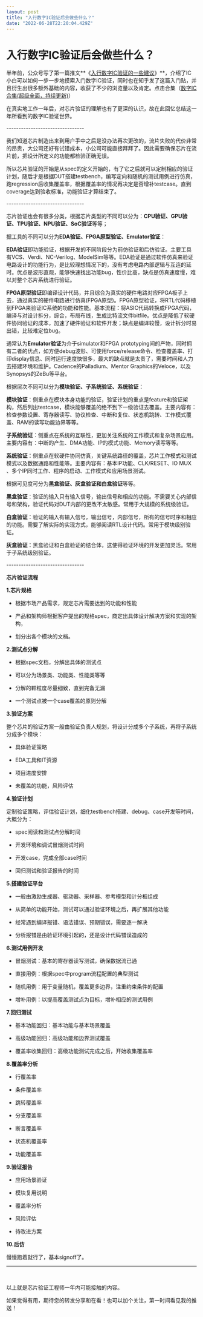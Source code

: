 ```yaml
---
layout: post
title: "入行数字IC验证后会做些什么？"
date: "2022-06-28T22:20:04.429Z"
---
```

入行数字IC验证后会做些什么？
===============

半年前，公众号写了第一篇推文**《[入行数字IC验证的一些建议](http://mp.weixin.qq.com/s?__biz=MzA5MzgwOTY4Mg==&mid=2247483674&idx=1&sn=49588b59317111d5b92c0ab275ec2e19&chksm=90597c67a72ef571903067a198fa90663e1ac83f271c93d407c021f8e3ae936205906cc9c67b&scene=21#wechat_redirect)》**，介绍了IC小白可以如何一步一步地摸索入门数字IC验证，同时也在知乎发了这篇入门贴，并且衍生出很多额外基础的内容，收获了不少的浏览量以及肯定。点击合集（[数字IC合集(超级全面，持续更新)](http://mp.weixin.qq.com/s?__biz=MzA5MzgwOTY4Mg==&mid=2247485453&idx=1&sn=9b122d7155315dc85e2e316e3c3c30fd&chksm=90597570a72efc664d949aafd40bf152cd085e6696ac4cc7107856f4ee989e40462823928b09&scene=21#wechat_redirect)）

在真实地工作一年后，对芯片验证的理解也有了更深的认识，故在此回忆总结这一年所看到的数字IC验证世界。

\--------------------------------

我们知道芯片制造出来到用户手中之后是没办法再次更改的，流片失败的代价非常的昂贵，大公司还好有试错成本，小公司可能直接拜拜了。因此需要确保芯片在流片前，把设计所定义的功能都检验正确无误。

所以芯片验证的开始是从spec的定义开始的，有了它之后就可以定制相应的验证计划，随后才是根据DUT搭建testbench，编写定向和随机的测试用例进行仿真，跑regression后收集覆盖率，根据覆盖率的情况再决定是否增补testcase。直到coverage达到验收标准，功能验证才算结束了。

\--------------------------------

芯片验证也会有很多分类，根据芯片类型的不同可以分为：**CPU验证、GPU验证、TPU验证、NPU验证、SoC验证**等等；

  
据工具的不同可以分为**EDA验证、FPGA原型验证、Emulator验证**：

**EDA验证**即功能验证，根据开发的不同阶段分为前仿验证和后仿验证。主要工具有VCS、Verdi、NC-Verilog、ModelSim等等。EDA验证是通过软件仿真来验证电路设计的功能行为，是比较理想情况下的，没有考虑电路内部逻辑与互连的延时。优点是波形直观，能够快速找出功能bug，性价比高，缺点是仿真速度慢，难以对整个芯片系统进行验证。

**FPGA原型验证**即编译设计代码，并且综合为真实的硬件电路对应FPGA板子上去，通过真实的硬件电路进行仿真(FPGA原型)。FPGA原型验证，将RTL代码移植到FPGA来验证IC系统的功能和性能。基本流程：将ASIC代码转换成FPGA代码，编译与对设计拆分，综合，布局布线，生成比特流文件bitfile。优点是降低了软硬件协同验证的成本，加速了硬件验证和软件开发；缺点是编译较慢，设计拆分时易出错，比较难定位bug。

通常认为**Emulator验证**为介于simulator和FPGA prototyping间的产物，同时拥有二者的优点，如方便debug波形、可使用force/release命令、检查覆盖率、打印display信息、同时运行速度快很多，最大的缺点就是太贵了，需要时间和人力去搭建环境和维护。Cadence的Palladium、Mentor Graphics的Veloce，以及Synopsys的ZeBu等平台。

根据层次不同可以分为**模块验证、子系统验证、系统验证**：

**模块验证**：侧重点在模块本身功能的验证，验证计划的重点是feature和验证架构，然后列出testcase，模块能够覆盖的绝不到下一级验证去覆盖。主要内容有：检查参数设置、寄存器读写、协议检查、中断和复位、状态机跳转、工作模式覆盖、RAM的读写功能边界等等。

**子系统验证**：侧重点在系统的互联性，更加关注系统的工作模式和复杂场景应用。主要内容有：中断的产生、DMA功能、IP的模式功能、Memory读写等等。

**系统验证**：侧重点在软硬件协同仿真，关键系统路径的覆盖，芯片工作模式和测试模式以及数据通路和性能等。主要内容有：基本IP功能、CLK/RESET、IO MUX 、多个IP同时工作、程序的启动、工作模式和应用场景测试。

根据可见度可分为**黑盒验证、灰盒验证和白盒验证**等等。

**黑盒验证**：验证的输入只有输入信号，输出信号和相应的功能。不需要关心内部信号和架构，验证代码对DUT内部的更改不太敏感。常用于大规模的系统级验证。

**白盒验证**：验证的输入有输入信号，输出信号，内部信号，所有的信号时序和相应的功能。需要了解实际的实现方式，能够阅读RTL设计代码。常用于模块级别验证。

**灰盒验证**：黑盒验证和白盒验证的结合体，这使得验证环境的开发更加灵活。常用于子系统级别验证。

\--------------------------------

  
**芯片验证流程**  

**1.芯片规格**

*   根据市场产品需求，规定芯片需要达到的功能和性能
    
*   产品和架构师根据客户提出的规格spec，商定出具体设计解决方案和实现的架构，
    
*   划分出各个模块的文档。
    

**2.测试点分解**

*   根据spec文档，分解出具体的测试点
    
*   可以分为场景类、功能类、性能类等等
    
*   分解的颗粒度尽量细致，直到完备无漏
    
*   一个测试点被一个case覆盖的原则分解
    

**3.验证方案**

整个芯片的验证方案一般由验证负责人规划，将设计分成多个子系统，再将子系统分成多个模块：

*   具体验证策略
    
*   EDA工具和IT资源
    
*   项目进度安排
    
*   未覆盖的功能，风险评估
    

**4.验证计划**

定制验证策略，评估验证计划，细化testbench搭建、debug、case开发等时间，大概分为：

*   spec阅读和测试点分解时间
    
*   开发环境和调试冒烟测试时间
    
*   开发case，完成全部case时间
    
*   回归测试和验证报告的时间
    

**5.搭建验证平台**

*   一般由激励生成器、驱动器、采样器、参考模型和计分板组成
    
*   从简单的功能开始，测试可以通过验证环境之后，再扩展其他功能
    
*   经常遇到编译报错、语法错误、预期错误，需要逐一解决
    
*   分析报错是由验证环境引起的，还是设计代码错误造成的
    

**6.测试用例开发**

*   冒烟测试：基本的寄存器读写测试，确保数据流已通
    
*   直接用例：根据spec中program流程配置的典型测试
    
*   随机用例：用于变量随机，覆盖更多边界，注重约束条件的配置
    
*   增补用例：以提高覆盖测试点为目标，增补相应的测试用例
    

**7.回归测试**

*   基本功能回归：基本功能与基本场景覆盖
    
*   高级功能回归：高级功能和边界测试覆盖
    
*   覆盖率收集回归：高级功能测试完成之后，开始收集覆盖率
    

**8.覆盖率分析**

*   行覆盖率
    
*   条件覆盖率
    
*   跳转覆盖率
    
*   分支覆盖率
    
*   断言覆盖率
    
*   状态机覆盖率
    
*   功能覆盖率
    

**9.验证报告**

*   应用场景验证
    
*   模块复用说明
    
*   覆盖率分析
    
*   风险评估
    
*   待改进方案
    

**10.后仿**

慢慢跑着就行了，基本signoff了。

* * *

 

以上就是芯片验证工程师一年内可能接触的内容。

如果觉得有用，期待您的转发分享和在看！也可以加个关注，第一时间看见我的推送！